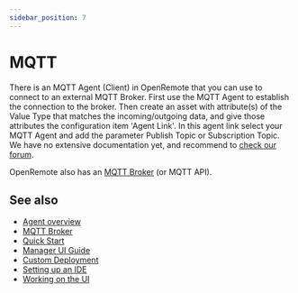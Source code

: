 ```yaml
---
sidebar_position: 7
---
```


# MQTT

There is an MQTT Agent (Client) in OpenRemote that you can use to connect to an external MQTT Broker. First use the MQTT Agent to establish the connection to the broker. Then create an asset with attribute(s) of the Value Type that matches the incoming/outgoing data, and give those attributes the configuration item 'Agent Link'. In this agent link select your MQTT Agent and add the parameter Publish Topic or Subscription Topic. 
We have no extensive documentation yet, and recommend to [check our forum](https://forum.openremote.io/t/mqtt-agents-publish-subscription/985). 

OpenRemote also has an [MQTT Broker](../manager-apis/manager-apis.md#mqtt-api-mqtt-broker) (or MQTT API). 

## See also

- [Agent overview](overview.md)
- [MQTT Broker](../manager-apis/manager-apis.md#mqtt-api-mqtt-broker)
- [Quick Start](https://github.com/openremote/openremote/blob/master/README.md)
- [Manager UI Guide](../manager-ui/manager-ui.md)
- [Custom Deployment](../deploying/custom-deployment.md)
- [Setting up an IDE](../../developer-guide/setting-up-an-ide.md)
- [Working on the UI](../../developer-guide/working-on-ui-and-apps.md)
